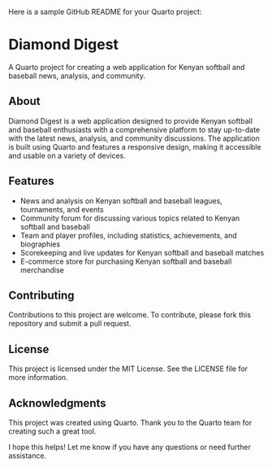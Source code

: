Here is a sample GitHub README for your Quarto project:

**Diamond Digest**
================

A Quarto project for creating a web application for Kenyan softball and baseball news, analysis, and community.

**About**
--------

Diamond Digest is a web application designed to provide Kenyan softball and baseball enthusiasts with a comprehensive platform to stay up-to-date with the latest news, analysis, and community discussions. The application is built using Quarto and features a responsive design, making it accessible and usable on a variety of devices.

**Features**
------------

* News and analysis on Kenyan softball and baseball leagues, tournaments, and events
* Community forum for discussing various topics related to Kenyan softball and baseball
* Team and player profiles, including statistics, achievements, and biographies
* Scorekeeping and live updates for Kenyan softball and baseball matches
* E-commerce store for purchasing Kenyan softball and baseball merchandise

**Contributing**
--------------

Contributions to this project are welcome. To contribute, please fork this repository and submit a pull request.

**License**
---------

This project is licensed under the MIT License. See the LICENSE file for more information.

**Acknowledgments**
---------------

This project was created using Quarto. Thank you to the Quarto team for creating such a great tool.

I hope this helps! Let me know if you have any questions or need further assistance.
